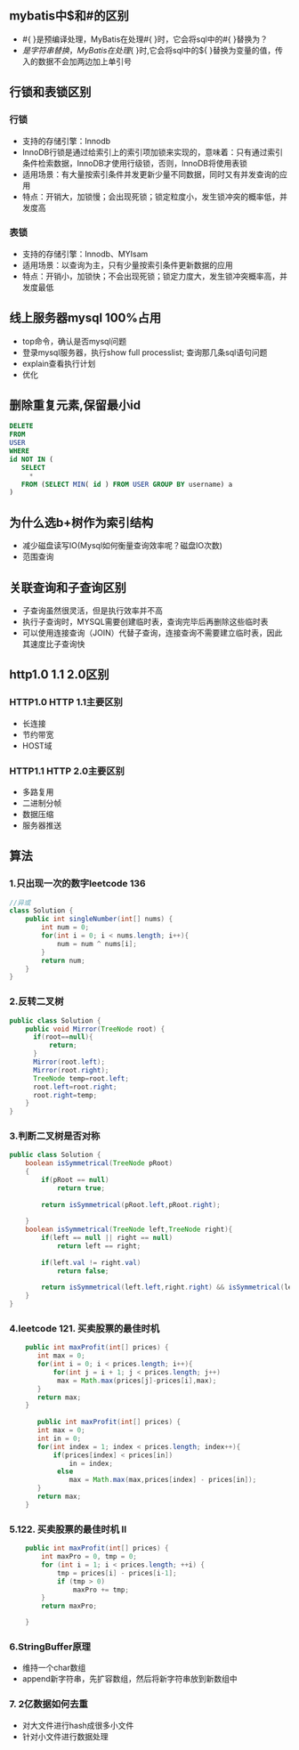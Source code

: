 ## mybatis中$和#的区别

- \#{ }是预编译处理，MyBatis在处理#{ }时，它会将sql中的#{ }替换为？
- ${ }是字符串替换， MyBatis在处理${ }时,它会将sql中的${ }替换为变量的值，传入的数据不会加两边加上单引号

## 行锁和表锁区别

### 行锁

- 支持的存储引擎：Innodb
- InnoDB行锁是通过给索引上的索引项加锁来实现的，意味着：只有通过索引条件检索数据，InnoDB才使用行级锁，否则，InnoDB将使用表锁
- 适用场景：有大量按索引条件并发更新少量不同数据，同时又有并发查询的应用
- 特点：开销大，加锁慢；会出现死锁；锁定粒度小，发生锁冲突的概率低，并发度高

### 表锁

- 支持的存储引擎：Innodb、MYIsam
- 适用场景：以查询为主，只有少量按索引条件更新数据的应用
- 特点：开销小，加锁快；不会出现死锁；锁定力度大，发生锁冲突概率高，并发度最低

## 线上服务器mysql 100%占用

- top命令，确认是否mysql问题
- 登录mysql服务器，执行show full processlist; 查询那几条sql语句问题
- explain查看执行计划
- 优化

## 删除重复元素,保留最小id

```sql
DELETE 
FROM
USER 
WHERE
id NOT IN (
   SELECT
	 * 
   FROM (SELECT MIN( id ) FROM USER GROUP BY username) a
)
```

## 为什么选b+树作为索引结构

- 减少磁盘读写IO(Mysql如何衡量查询效率呢？磁盘IO次数)
- 范围查询

## 关联查询和子查询区别

- 子查询虽然很灵活，但是执行效率并不高
- 执行子查询时，MYSQL需要创建临时表，查询完毕后再删除这些临时表
- 可以使用连接查询（JOIN）代替子查询，连接查询不需要建立临时表，因此其速度比子查询快

## http1.0 1.1 2.0区别

### HTTP1.0 HTTP 1.1主要区别

- 长连接
- 节约带宽
- HOST域

### HTTP1.1 HTTP 2.0主要区别

- 多路复用
- 二进制分帧
- 数据压缩
- 服务器推送

## 算法

### 1.只出现一次的数字leetcode 136

```Java
//异或
class Solution {
    public int singleNumber(int[] nums) {
        int num = 0;
        for(int i = 0; i < nums.length; i++){
            num = num ^ nums[i];
        }
        return num;
    }
}

```

###  2.反转二叉树

```Java
public class Solution {
    public void Mirror(TreeNode root) {
      if(root==null){
          return;
      }
      Mirror(root.left);
      Mirror(root.right);
      TreeNode temp=root.left;
      root.left=root.right;
      root.right=temp;
    }
}
```

### 3.判断二叉树是否对称

```Java
public class Solution {
    boolean isSymmetrical(TreeNode pRoot)
    {
        if(pRoot == null)
            return true;
        
        return isSymmetrical(pRoot.left,pRoot.right);
        
    }
    boolean isSymmetrical(TreeNode left,TreeNode right){
        if(left == null || right == null)
            return left == right;
        
        if(left.val != right.val)
            return false;
        
        return isSymmetrical(left.left,right.right) && isSymmetrical(left.right,right.left);
    }
}
```

### 4.leetcode 121. 买卖股票的最佳时机

```Java
    public int maxProfit(int[] prices) {
       int max = 0;
       for(int i = 0; i < prices.length; i++){
           for(int j = i + 1; j < prices.length; j++)
            max = Math.max(prices[j]-prices[i],max);
       }
       return max;
    }
     
       public int maxProfit(int[] prices) {
       int max = 0;
       int in = 0;
       for(int index = 1; index < prices.length; index++){
           if(prices[index] < prices[in])
               in = index;
            else
               max = Math.max(max,prices[index] - prices[in]);
       }
       return max;
    }
```

### 5.122. 买卖股票的最佳时机 II

```Java
    public int maxProfit(int[] prices) {
        int maxPro = 0, tmp = 0;
        for (int i = 1; i < prices.length; ++i) {
            tmp = prices[i] - prices[i-1];
            if (tmp > 0)
                maxPro += tmp;
        }
        return maxPro;

    }
```

### 6.StringBuffer原理

- 维持一个char数组
- append新字符串，先扩容数组，然后将新字符串放到新数组中

### 7. 2亿数据如何去重

- 对大文件进行hash成很多小文件
- 针对小文件进行数据处理